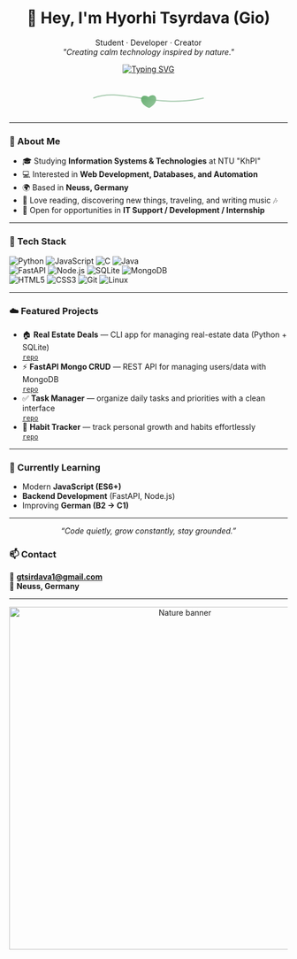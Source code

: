 <h1 align="center">🌿 Hey, I'm Hyorhi Tsyrdava (Gio)</h1>

<p align="center">
  Student · Developer · Creator  
  <br>
  <em>"Creating calm technology inspired by nature."</em>
</p>

<p align="center">
  <a href="https://git.io/typing-svg">
    <img src="https://readme-typing-svg.demolab.com?pause=1400&color=5DAA68&center=true&vCenter=true&width=600&lines=Creating+calm+technology+inspired+by+nature;Open+to+IT+Support+%2F+Development;Based+in+Neuss%2C+Germany" alt="Typing SVG">
  </a>
</p>

<!-- subtle leaf divider -->
<p align="center">
<svg width="260" height="60" viewBox="0 0 220 60" xmlns="http://www.w3.org/2000/svg">
  <defs>
    <linearGradient id="g" x1="0" y1="0" x2="1" y2="1">
      <stop offset="0%" stop-color="#5DAA68"/>
      <stop offset="100%" stop-color="#93C49A"/>
    </linearGradient>
  </defs>
  <path d="M10,30 C60,10 120,50 210,30" fill="none" stroke="#6da97a" stroke-width="2" opacity="0.6"/>
  <g transform="translate(110,28)">
    <path d="M0 0 C 14 -10, 22 10, 0 20 C -22 10, -14 -10, 0 0 Z" fill="url(#g)" opacity="0.95">
      <animateTransform attributeName="transform" type="rotate" dur="3s" values="-4;4;-4" repeatCount="indefinite" additive="sum"/>
    </path>
  </g>
</svg>
</p>

---

### 🍃 About Me
- 🎓 Studying **Information Systems & Technologies** at NTU "KhPI"  
- 💻 Interested in **Web Development, Databases, and Automation**  
- 🌍 Based in **Neuss, Germany**  
- 📖 Love reading, discovering new things, traveling, and writing music 🎶  
- 🤝 Open for opportunities in **IT Support / Development / Internship**

---

### 🌱 Tech Stack
<p>
  <img src="https://img.shields.io/badge/Python-3.12-5DAA68?style=for-the-badge&logo=python" alt="Python">
  <img src="https://img.shields.io/badge/JavaScript-ES6%2B-7FB98B?style=for-the-badge&logo=javascript" alt="JavaScript">
  <img src="https://img.shields.io/badge/C-–-9AC6A9?style=for-the-badge&logo=c" alt="C">
  <img src="https://img.shields.io/badge/Java-–-9AC6A9?style=for-the-badge&logo=openjdk" alt="Java"><br>
  <img src="https://img.shields.io/badge/FastAPI-–-93C49A?style=for-the-badge&logo=fastapi" alt="FastAPI">
  <img src="https://img.shields.io/badge/Node.js-–-8FBC8F?style=for-the-badge&logo=node.js" alt="Node.js">
  <img src="https://img.shields.io/badge/SQLite-–-7FAF91?style=for-the-badge&logo=sqlite" alt="SQLite">
  <img src="https://img.shields.io/badge/MongoDB-–-6FAF7A?style=for-the-badge&logo=mongodb" alt="MongoDB"><br>
  <img src="https://img.shields.io/badge/HTML5-–-7DBE97?style=for-the-badge&logo=html5" alt="HTML5">
  <img src="https://img.shields.io/badge/CSS3-–-7DBE97?style=for-the-badge&logo=css3" alt="CSS3">
  <img src="https://img.shields.io/badge/Git-–-6FAF7A?style=for-the-badge&logo=git" alt="Git">
  <img src="https://img.shields.io/badge/Linux-–-6FAF7A?style=for-the-badge&logo=linux" alt="Linux">
</p>

---

### ☁️ Featured Projects
- 🏠 **Real Estate Deals** — CLI app for managing real-estate data (Python + SQLite)  
  [`repo`](https://github.com/Gtsirdava23/real-estate-cli)
- ⚡ **FastAPI Mongo CRUD** — REST API for managing users/data with MongoDB  
  [`repo`](https://github.com/Gtsirdava23/fastapi-mongo-crud)
- ✅ **Task Manager** — organize daily tasks and priorities with a clean interface  
  [`repo`](https://github.com/Gtsirdava23/task-manager)
- 🌿 **Habit Tracker** — track personal growth and habits effortlessly  
  [`repo`](https://github.com/Gtsirdava23/habit-tracker)

---

### 🌄 Currently Learning
- Modern **JavaScript (ES6+)**  
- **Backend Development** (FastAPI, Node.js)  
- Improving **German (B2 → C1)**  

---

<p align="center"><em>“Code quietly, grow constantly, stay grounded.”</em></p>

### 📫 Contact
📧 **gtsirdava1@gmail.com**  
📍 **Neuss, Germany**

---

<p align="center">
  <img src="https://raw.githubusercontent.com/Gtsirdava23/Gtsirdava23/main/nature-banner.jpg" width="620" alt="Nature banner">
</p>
